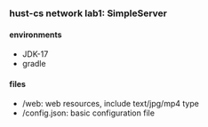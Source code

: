 ### hust-cs network lab1: SimpleServer
#### environments
- JDK-17
- gradle
#### files
- /web: web resources, include text/jpg/mp4 type
- /config.json: basic configuration file
